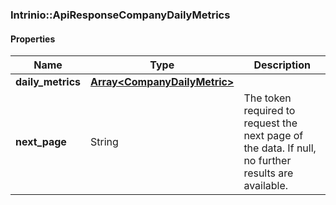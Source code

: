 

[//]: # (CLASS:Intrinio::ApiResponseCompanyDailyMetrics)

[//]: # (KIND:object)

### Intrinio::ApiResponseCompanyDailyMetrics

#### Properties

[//]: # (START_DEFINITION)

Name | Type | Description
------------ | ------------- | -------------
**daily_metrics** | [**Array&lt;CompanyDailyMetric&gt;**](CompanyDailyMetric.md) |  &nbsp;
**next_page** | String | The token required to request the next page of the data. If null, no further results are available. &nbsp;

[//]: # (END_DEFINITION)


[//]: # (CONTAINED_CLASS:Intrinio::CompanyDailyMetric)



